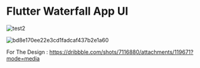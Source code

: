# Flutter Waterfall App UI

![test2](https://user-images.githubusercontent.com/23746859/64781578-dbf51600-d56b-11e9-9ce3-de4a2216f641.gif)

![bd8e170ee22e3cd1fadcaf437b2e1a60](https://user-images.githubusercontent.com/23746859/64781694-270f2900-d56c-11e9-94ad-30806cbd627f.png)

For The Design : https://dribbble.com/shots/7116880/attachments/119671?mode=media
